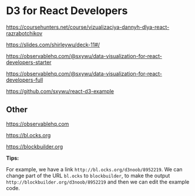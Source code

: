 # D3 for React Developers

https://coursehunters.net/course/vizualizaciya-dannyh-dlya-react-razrabotchikov

https://slides.com/shirleywu/deck-11#/

https://observablehq.com/@sxywu/data-visualization-for-react-developers-starter

https://observablehq.com/@sxywu/data-visualization-for-react-developers-full

https://github.com/sxywu/react-d3-example

## Other

https://observablehq.com

https://bl.ocks.org

https://blockbuilder.org

**Tips:**

For example, we have a link `http://bl.ocks.org/d3noob/8952219`. We can change part of the URL `bl.ocks` to `blockbuilder`, to make the output `http://blockbuilder.org/d3noob/8952219` and then we can edit the example code.
